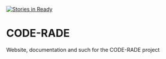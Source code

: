 [![Stories in Ready](https://badge.waffle.io/AAROC/CODE-RADE.png?label=ready&title=Ready)](https://waffle.io/AAROC/CODE-RADE)
# CODE-RADE
Website, documentation and such for the CODE-RADE project 
